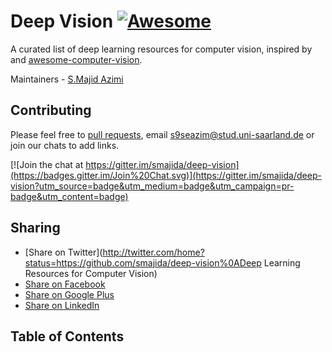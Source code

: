 # Deep Vision [![Awesome](https://cdn.rawgit.com/sindresorhus/awesome/d7305f38d29fed78fa85652e3a63e154dd8e8829/media/badge.svg)](https://github.com/sindresorhus/awesome)

A curated list of deep learning resources for computer vision, inspired by and [awesome-computer-vision](https://github.com/jbhuang0604/awesome-computer-vision).

Maintainers - [S.Majid Azimi](http://github.com/smajida)

## Contributing
Please feel free to [pull requests](https://github.com/smajida/deep-vision/pulls), email s9seazim@stud.uni-saarland.de or join our chats to add links. 

[![Join the chat at https://gitter.im/smajida/deep-vision](https://badges.gitter.im/Join%20Chat.svg)](https://gitter.im/smajida/deep-vision?utm_source=badge&utm_medium=badge&utm_campaign=pr-badge&utm_content=badge)

## Sharing
+ [Share on Twitter](http://twitter.com/home?status=https://github.com/smajida/deep-vision%0ADeep Learning Resources for Computer Vision)
+ [Share on Facebook](http://www.facebook.com/sharer/sharer.php?u=https://github.com/smajida/deep-vision)
+ [Share on Google Plus](http://plus.google.com/share?url=https://github.com/smajida/deep-vision)
+ [Share on LinkedIn](http://www.linkedin.com/shareArticle?mini=true&url=https://github.com/smajida/deep-vision&title=Deep%20Vision&summary=&source=)

## Table of Contents
 
